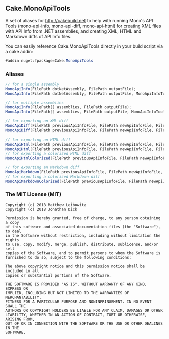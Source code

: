## Cake.MonoApiTools

A set of aliases for http://cakebuild.net to help with running Mono's API Tools (mono-api-info, mono-api-diff, mono-api-html) for creating XML files with API Info from .NET assemblies, and creating XML, HTML and Markdown diffs of API Info files.

You can easily reference Cake.MonoApiTools directly in your build script via a cake addin:

```csharp
#addin nuget:?package=Cake.MonoApiTools
```

### Aliases

```csharp
// for a single assembly
MonoApiInfo(FilePath dotNetAssembly, FilePath outputFile);
MonoApiInfo(FilePath dotNetAssembly, FilePath outputFile, MonoApiInfoToolSettings settings);

// for multiple assemblies
MonoApiInfo(FilePath[] assemblies, FilePath outputFile);
MonoApiInfo(FilePath[] assemblies, FilePath outputFile, MonoApiInfoToolSettings settings);
```

```csharp
// for exporting an XML diff
MonoApiDiff(FilePath previousApiInfoFile, FilePath newApiInfoFile, FilePath outputFile);
MonoApiDiff(FilePath previousApiInfoFile, FilePath newApiInfoFile, FilePath outputFile, MonoApiDiffToolSettings settings);
```

```csharp
// for exporting an HTML diff
MonoApiHtml(FilePath previousApiInfoFile, FilePath newApiInfoFile, FilePath outputFile);
MonoApiHtml(FilePath previousApiInfoFile, FilePath newApiInfoFile, FilePath outputFile, MonoApiHtmlToolSettings settings);
// for exporting a colorized HTML diff
MonoApiHtmlColorized(FilePath previousApiInfoFile, FilePath newApiInfoFile, FilePath outputFile);

// for exporting an Markdown diff
MonoApiMarkdown(FilePath previousApiInfoFile, FilePath newApiInfoFile, FilePath outputFile);
// for exporting a colorized Markdown diff
MonoApiMarkdownColorized(FilePath previousApiInfoFile, FilePath newApiInfoFile, FilePath outputFile);
```

### The MIT License (MIT)

    Copyright (c) 2018 Matthew Leibowitz
    Copyright (c) 2018 Jonathan Dick

    Permission is hereby granted, free of charge, to any person obtaining a copy
    of this software and associated documentation files (the "Software"), to deal
    in the Software without restriction, including without limitation the rights
    to use, copy, modify, merge, publish, distribute, sublicense, and/or sell
    copies of the Software, and to permit persons to whom the Software is
    furnished to do so, subject to the following conditions:

    The above copyright notice and this permission notice shall be included in all
    copies or substantial portions of the Software.

    THE SOFTWARE IS PROVIDED "AS IS", WITHOUT WARRANTY OF ANY KIND, EXPRESS OR
    IMPLIED, INCLUDING BUT NOT LIMITED TO THE WARRANTIES OF MERCHANTABILITY,
    FITNESS FOR A PARTICULAR PURPOSE AND NONINFRINGEMENT. IN NO EVENT SHALL THE
    AUTHORS OR COPYRIGHT HOLDERS BE LIABLE FOR ANY CLAIM, DAMAGES OR OTHER
    LIABILITY, WHETHER IN AN ACTION OF CONTRACT, TORT OR OTHERWISE, ARISING FROM,
    OUT OF OR IN CONNECTION WITH THE SOFTWARE OR THE USE OR OTHER DEALINGS IN THE
    SOFTWARE.
